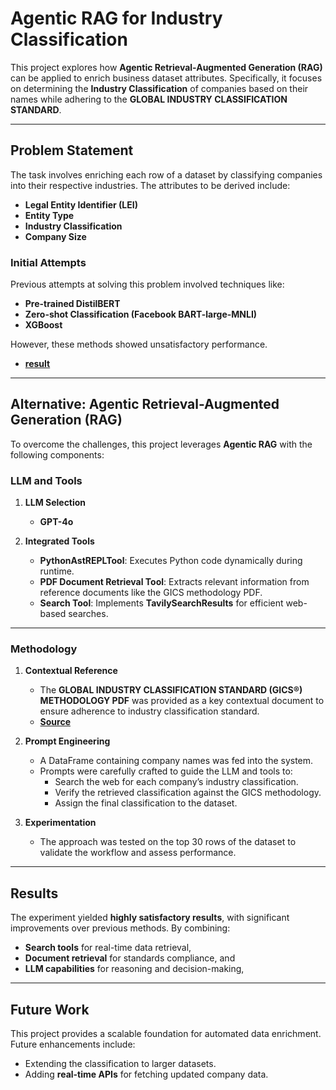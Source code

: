 # Agentic RAG for Industry Classification 

This project explores how **Agentic Retrieval-Augmented Generation (RAG)** can be applied to enrich business dataset attributes. 
Specifically, it focuses on determining the **Industry Classification** of companies based on their names while adhering to the **GLOBAL INDUSTRY CLASSIFICATION STANDARD**.  

---

## Problem Statement  

The task involves enriching each row of a dataset by classifying companies into their respective industries. The attributes to be derived include:  

- **Legal Entity Identifier (LEI)**  
- **Entity Type**  
- **Industry Classification**  
- **Company Size**  

### Initial Attempts  

Previous attempts at solving this problem involved techniques like:  
- **Pre-trained DistilBERT**  
- **Zero-shot Classification (Facebook BART-large-MNLI)**  
- **XGBoost**  

 However, these methods showed unsatisfactory performance.
- **[result](https://github.com/jongbokhi/problem-set_Forward-Analytics)**
---

## Alternative: Agentic Retrieval-Augmented Generation (RAG)  

To overcome the challenges, this project leverages **Agentic RAG** with the following components:  

### LLM and Tools  

1. **LLM Selection**  
   - **GPT-4o**   

2. **Integrated Tools**  
   - **PythonAstREPLTool**: Executes Python code dynamically during runtime.  
   - **PDF Document Retrieval Tool**: Extracts relevant information from reference documents like the GICS methodology PDF.  
   - **Search Tool**: Implements **TavilySearchResults** for efficient web-based searches.  

---

### Methodology  

1. **Contextual Reference**  
   - The **GLOBAL INDUSTRY CLASSIFICATION STANDARD (GICS®) METHODOLOGY PDF** was provided as a key contextual document to ensure adherence to industry classification standard.  
   - **[Source](https://www.msci.com/our-solutions/indexes/gics)**
2. **Prompt Engineering**  
   - A DataFrame containing company names was fed into the system.  
   - Prompts were carefully crafted to guide the LLM and tools to:  
     - Search the web for each company’s industry classification.  
     - Verify the retrieved classification against the GICS methodology.  
     - Assign the final classification to the dataset.  

3. **Experimentation**  
   - The approach was tested on the top 30 rows of the dataset to validate the workflow and assess performance.  

---

## Results  

The experiment yielded **highly satisfactory results**, with significant improvements over previous methods. By combining:  
- **Search tools** for real-time data retrieval,  
- **Document retrieval** for standards compliance, and  
- **LLM capabilities** for reasoning and decision-making,  

---

## Future Work  

This project provides a scalable foundation for automated data enrichment. Future enhancements include:  
- Extending the classification to larger datasets.  
- Adding **real-time APIs** for fetching updated company data.
